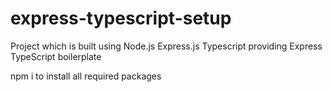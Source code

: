 # express-typescript-setup

Project which is built using Node.js Express.js Typescript providing Express TypeScript boilerplate

npm i to install all required packages
